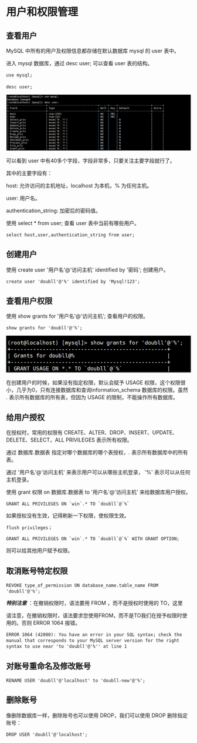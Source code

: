 # 用户和权限管理

## 查看用户

MySQL 中所有的用户及权限信息都存储在默认数据库 mysql 的 user 表中。

进入 mysql 数据库，通过 desc user; 可以查看 user 表的结构。

```mysql
use mysql;

desc user;
```
![](./img/pre_01.png)

可以看到 user 中有40多个字段，字段非常多，只要关注主要字段就行了。

其中的主要字段有：

host: 允许访问的主机地址，localhost 为本机，% 为任何主机。

user: 用户名。

authentication_string: 加密后的密码值。

使用 select * from user; 查看 user 表中当前有哪些用户。

```mysql
select host,user,authentication_string from user;
```

## 创建用户

使用 create user '用户名'@'访问主机' identified by '密码'; 创建用户。

```mysql
create user 'doubll'@'%' identified by 'Mysql!123';
```

## 查看用户权限

使用 show grants for '用户名'@'访问主机'; 查看用户的权限。

```mysql
show grants for 'doubll'@'%';
```

![](./img/pre_02.png)

在创建用户的时候，如果没有指定权限，默认会赋予 USAGE 权限，这个权限很小，几乎为0，只有连接数据库和查询information_schema 数据库的权限。虽然 *.* 表示所有数据库的所有表，但因为 USAGE 的限制，不能操作所有数据库。

## 给用户授权

在授权时，常用的权限有 CREATE、ALTER、DROP、INSERT、UPDATE、DELETE、SELECT，ALL PRIVILEGES 表示所有权限。

通过 数据库.数据表 指定对哪个数据库的哪个表授权，*.* 表示所有数据库中的所有表。

通过 '用户名'@'访问主机' 来表示用户可以从哪些主机登录， '%' 表示可以从任何主机登录。

使用 grant 权限 on 数据库.数据表 to '用户名'@'访问主机' 来给数据库用户授权。

```mysql
GRANT ALL PRIVILEGES ON `win`.* TO `doubll`@`%`
```

如果授权没有生效，记得刷新一下权限，使权限生效。

```mysql
flush privileges；
```

```mysql
GRANT ALL PRIVILEGES ON `win`.* TO `doubll`@`%` WITH GRANT OPTION;
```

则可以给其他用户赋予权限。

## 取消账号特定权限

```mysql
REVOKE type_of_permission ON database_name.table_name FROM 'doubll'@'%';
```

***特别注意***  ：在撤销权限时，语法要用 FROM ，而不是授权时使用的 TO，这里

请注意，在撤销权限时，语法要求您使用FROM，而不是TO我们在授予权限时使用的。否则 ERROR 1064 报错。

```mysql
ERROR 1064 (42000): You have an error in your SQL syntax; check the manual that corresponds to your MySQL server version for the right syntax to use near 'to 'doubll'@'%'' at line 1
```

## 对账号重命名及修改账号

```mysql
RENAME USER 'doubll'@'localhost' to 'doubll-new'@'%';
```

## 删除账号

像删除数据库一样，删除账号也可以使用 DROP，我们可以使用 DROP 删除指定账号：

```mysql
DROP USER 'doubll'@'localhost';
```